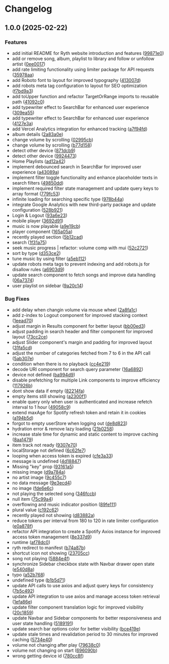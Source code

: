 # Changelog

## 1.0.0 (2025-02-22)


### Features

* add initial README for Ryth website introduction and features ([99871e0](https://github.com/fachryafrz/ryth/commit/99871e08a68be1ff7839fbb65197b085db889a03))
* add or remove song, album, playlist to library and follow or unfollow artist ([0ee0017](https://github.com/fachryafrz/ryth/commit/0ee0017a927363aa60913c501d48a901fa260538))
* add rate limiting functionality using limiter package for API requests ([35978aa](https://github.com/fachryafrz/ryth/commit/35978aaa47b909b478fc454138eda0ea2f478cd4))
* add Roboto font to layout for improved typography ([413007d](https://github.com/fachryafrz/ryth/commit/413007dd599967b5feed707dc3cab18d54eee29b))
* add robots meta tag configuration to layout for SEO optimization ([f7bd9a3](https://github.com/fachryafrz/ryth/commit/f7bd9a3f31eed8266f40366c763e42aa9bce98ec))
* add toUpper function and refactor TargetOrRange imports to reusable path ([41092c0](https://github.com/fachryafrz/ryth/commit/41092c000f6e8c56c363eeb11acab8ba71c6f39d))
* add typewriter effect to SearchBar for enhanced user experience ([309ea55](https://github.com/fachryafrz/ryth/commit/309ea55df7eb1ff545aefa215dd946e858de583f))
* add typewriter effect to SearchBar for enhanced user experience ([4127e3a](https://github.com/fachryafrz/ryth/commit/4127e3a28d714e510a4054bcb10172f23471a077))
* add Vercel Analytics integration for enhanced tracking ([a7f94fd](https://github.com/fachryafrz/ryth/commit/a7f94fde0de61e9220091010b8763b1d71ce9b62))
* album details ([2a83a0e](https://github.com/fachryafrz/ryth/commit/2a83a0e6ad66e45e2df0a9b20a07bd546eb3793f))
* change volume by scrolling ([02995cb](https://github.com/fachryafrz/ryth/commit/02995cbf7c25fc8bb767acc63cb6b0b66cd36e83))
* change volume by scrolling ([b77d158](https://github.com/fachryafrz/ryth/commit/b77d15891ccb30609a287feee9c6c2d5210c5a5a))
* detect other device ([871dcb9](https://github.com/fachryafrz/ryth/commit/871dcb9210567d54e4375bc4a77748fbb9080d61))
* detect other device ([9924473](https://github.com/fachryafrz/ryth/commit/99244733ff3ffca14345bf158609937dc9ce6f6f))
* Home Playlists ([ad12a42](https://github.com/fachryafrz/ryth/commit/ad12a42acc0e1b401a884d8df9aae7db3125ff53))
* implement debounced search in SearchBar for improved user experience ([a43089a](https://github.com/fachryafrz/ryth/commit/a43089adf2155627a9d0159746909083ecf30c3d))
* implement filter toggle functionality and enhance placeholder texts in search filters ([49850dd](https://github.com/fachryafrz/ryth/commit/49850dd25805ce153c9c24aa5e67846cafae06ba))
* implement required filter state management and update query keys to array format ([779fc53](https://github.com/fachryafrz/ryth/commit/779fc5381000fbb5b96e16b201ea03432217a2de))
* infinite loading for searching specific type ([978b44a](https://github.com/fachryafrz/ryth/commit/978b44ad28826a3ddc8f1796cf042d876219cf46))
* integrate Google Analytics with new third-party package and update configuration ([528b921](https://github.com/fachryafrz/ryth/commit/528b921d18b2ec2f5b3da3c379d472e4ffb0b739))
* Login & Logout ([93a6e23](https://github.com/fachryafrz/ryth/commit/93a6e231160b6906abbdbabeb67b24f33fda9521))
* mobile player ([3692d91](https://github.com/fachryafrz/ryth/commit/3692d91f574f86c730e6cad03b50de216f96dd67))
* music is now playable ([a9e19cb](https://github.com/fachryafrz/ryth/commit/a9e19cb28d8fddda5e1c4cbe17717af44e5b0f82))
* player component ([165a05a](https://github.com/fachryafrz/ryth/commit/165a05a0ef14542b18fd1956d58990b4bc9a965e))
* recently played section ([5b12cad](https://github.com/fachryafrz/ryth/commit/5b12cad229a440b489c97cc4246fd13cfc3004f9))
* search ([1f31a75](https://github.com/fachryafrz/ryth/commit/1f31a75153a71a488a7c7798906b6d510051e21b))
* seek music progress | refactor: volume comp with mui ([52c2721](https://github.com/fachryafrz/ryth/commit/52c2721d38b29a85e757f7d3dc59df3d742dd343))
* sort by type ([d353ce2](https://github.com/fachryafrz/ryth/commit/d353ce25028ebebec24b818ab2aa25ad3312449a))
* tune music by using filter ([a5eb112](https://github.com/fachryafrz/ryth/commit/a5eb11287f60d62a537bef05561a325944ae5d67))
* update robots meta tags to prevent indexing and add robots.js for disallow rules ([a6903d9](https://github.com/fachryafrz/ryth/commit/a6903d9969edde49bf1d5e9c0e65a62133710a5e))
* update search component to fetch songs and improve data handling ([06a7374](https://github.com/fachryafrz/ryth/commit/06a73747748c1b20722ea459227ad765aa96ade9))
* user playlist on sidebar ([9a20c14](https://github.com/fachryafrz/ryth/commit/9a20c14f46a914e1e25948a96fc87d5084098473))


### Bug Fixes

* add delay when changin volume via mouse wheel ([2a8fa1c](https://github.com/fachryafrz/ryth/commit/2a8fa1c7ff746eceb1f4726a972d7a80c8aca92c))
* add z-index to Logout component for improved stacking context ([1eead70](https://github.com/fachryafrz/ryth/commit/1eead7072b512bae291090db7b697c7bb3573e40))
* adjust margin in Results component for better layout ([bb00ed3](https://github.com/fachryafrz/ryth/commit/bb00ed39d81f9d494892c9940a0577c3e1cc453e))
* adjust padding in search header and filter component for improved layout ([73cc2ce](https://github.com/fachryafrz/ryth/commit/73cc2ce1b5b362ed68763b35ec1e1e2b5b9b7ac3))
* adjust Slider component's margin and padding for improved layout ([31fa5cd](https://github.com/fachryafrz/ryth/commit/31fa5cd16c8a0e7cdca34d9cd32bc02c977ddc68))
* adjust the number of categories fetched from 7 to 6 in the API call ([5ab307e](https://github.com/fachryafrz/ryth/commit/5ab307e5b5c95e4318b3ba24d5a1f115eae5e658))
* condition when there is no playback ([cc4e219](https://github.com/fachryafrz/ryth/commit/cc4e219a0da11d517c7c1a2eb7b480688377ad36))
* decode URI component for search query parameter ([16a6892](https://github.com/fachryafrz/ryth/commit/16a6892a081a713d8c41c6284d90981f2e653bc7))
* device not defined ([ba994d9](https://github.com/fachryafrz/ryth/commit/ba994d9a79c270dcc5b91b0f517bc476c300d35a))
* disable prefetching for multiple Link components to improve efficiency ([117926b](https://github.com/fachryafrz/ryth/commit/117926b29f94050b5040a9c00ff6197a587cee4b))
* dont show data if empty ([82214fa](https://github.com/fachryafrz/ryth/commit/82214fac8cb49bc873f6d8923b199746e3226cb5))
* empty items still showing ([a2300f1](https://github.com/fachryafrz/ryth/commit/a2300f1e7c9c9cbec81f42c2bcbb583024c7b898))
* enable query only when user is authenticated and increase refetch interval to 1 hour ([49058c9](https://github.com/fachryafrz/ryth/commit/49058c90036c6c795d633284855243da1fc505b5))
* extend maxAge for Spotify refresh token and retain it in cookies ([a194b5d](https://github.com/fachryafrz/ryth/commit/a194b5d02d1a4231d85e666cf98df844c012a5fb))
* forgot to empty userStore when logging out ([de8d823](https://github.com/fachryafrz/ryth/commit/de8d82305c5417ba4a824db5c016d8e6f45e566f))
* hydration error & remove lazy loading ([21b0258](https://github.com/fachryafrz/ryth/commit/21b0258b443a4c669b0f2576704d732d4ce035dc))
* increase stale time for dynamic and static content to improve caching ([8aa1479](https://github.com/fachryafrz/ryth/commit/8aa1479dbf1ef280686cfd35c0207dfd9fa1a267))
* item track not ready ([9307e70](https://github.com/fachryafrz/ryth/commit/9307e70ceae0cb9f5fe69343179a0a9ba35a34b8))
* localStorage not defined ([6c62fe7](https://github.com/fachryafrz/ryth/commit/6c62fe7a719a8e0249d8ccab089d8ea680db97c1))
* looping when access token is expired ([cfe3a33](https://github.com/fachryafrz/ryth/commit/cfe3a3325f42cef60fa265632a40ca60fc5d5f6d))
* message is undefined ([4d18847](https://github.com/fachryafrz/ryth/commit/4d18847e13226798878db5a098343e91fac5ab19))
* Missing "key" prop ([93161a5](https://github.com/fachryafrz/ryth/commit/93161a51c356cf6bf1df21e616428e416d86c5e8))
* missing image ([d9a784a](https://github.com/fachryafrz/ryth/commit/d9a784a4f5afd320cc09051b510917c0e42dcfc7))
* no artist image ([9c455c7](https://github.com/fachryafrz/ryth/commit/9c455c7e4445cc101b810398ee99d266eb082b0a))
* no data message ([9e3ecd4](https://github.com/fachryafrz/ryth/commit/9e3ecd4a7fe53ef33e43225b5f857c0aa077282f))
* no image ([fde6e6c](https://github.com/fachryafrz/ryth/commit/fde6e6c39411da60274cc8668c549f026ae7cf5c))
* not playing the selected song ([346fccb](https://github.com/fachryafrz/ryth/commit/346fccbc9a13b1e8b6df99b1f24c2bf2ce7a45a0))
* null item ([75c99a4](https://github.com/fachryafrz/ryth/commit/75c99a4a3b1667d94fc08dfde2fc81236467e219))
* overflowing and music indicator position ([89fe111](https://github.com/fachryafrz/ryth/commit/89fe11182c9a053cacc0a52675f6e4ebe61d61d3))
* plural value ([c192c62](https://github.com/fachryafrz/ryth/commit/c192c62f38a212ec0a4c4334f930e7d5ce24120a))
* recently played not showing ([d83882a](https://github.com/fachryafrz/ryth/commit/d83882a49ea36226b3817de8e3fe303d3ca6699d))
* reduce tokens per interval from 180 to 120 in rate limiter configuration ([e0a878f](https://github.com/fachryafrz/ryth/commit/e0a878fae91d6006d2895b41566cd1894964cb59))
* refactor API integration to create a Spotify Axios instance for improved access token management ([8e337d9](https://github.com/fachryafrz/ryth/commit/8e337d9dca6d9b0b82822533e33576576e4b88f5))
* runtime ([af78dc0](https://github.com/fachryafrz/ryth/commit/af78dc08a3019b8e73c631041003e3dca5ff3f3c))
* ryth redirect to manifest ([b74a87b](https://github.com/fachryafrz/ryth/commit/b74a87be0d1909778d9afc2b018c7aa0a7138d99))
* shortcut icon not showing ([23705cc](https://github.com/fachryafrz/ryth/commit/23705ccebf460227f567d647d1459ba27444d019))
* song not playing ([5884e4f](https://github.com/fachryafrz/ryth/commit/5884e4f873c0d4af38249781b55c806d194091ba))
* synchronize Sidebar checkbox state with Navbar drawer open state ([e540d8a](https://github.com/fachryafrz/ryth/commit/e540d8a3a141a1f3a4390d073ab7c4df1e8acb26))
* typo ([a52b768](https://github.com/fachryafrz/ryth/commit/a52b76860c064a5308fe42087b92c187f8fcc1ca))
* undefined type ([b1b5d71](https://github.com/fachryafrz/ryth/commit/b1b5d71eaca317943027f8cff555f35c500b8fd0))
* update API calls to use axios and adjust query keys for consistency ([7b5c492](https://github.com/fachryafrz/ryth/commit/7b5c4921c567d444700f33a1cc34f34d7c7b036a))
* update API integration to use axios and manage access token retrieval ([1efa86e](https://github.com/fachryafrz/ryth/commit/1efa86edd6e0def2b845ebfd39873274c1108934))
* update filter component translation logic for improved visibility ([20c1859](https://github.com/fachryafrz/ryth/commit/20c18595f38d525c13aa74abbf43b33ca23b42c0))
* update Navbar and Sidebar components for better responsiveness and user state handling ([5189191](https://github.com/fachryafrz/ryth/commit/5189191ec1a69970ce98fea1e57ffe626abced9a))
* update search bar options color for better visibility ([bce419e](https://github.com/fachryafrz/ryth/commit/bce419e37976f61265282fbf7a45f528d0144ef9))
* update stale times and revalidation period to 30 minutes for improved caching ([5734e40](https://github.com/fachryafrz/ryth/commit/5734e406899a32e73eb21fb356ab2cd5abfbc33b))
* volume not changing after play ([79638c0](https://github.com/fachryafrz/ryth/commit/79638c06185afbfe147aa9ad60138e74be58c1ca))
* volume not changing on start ([696090b](https://github.com/fachryafrz/ryth/commit/696090b398778249895edf5d86106b1e3ece4cf3))
* wrong getting device id ([780cc8f](https://github.com/fachryafrz/ryth/commit/780cc8f7b4ec053236831ca74d3b6fe4020360be))
